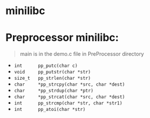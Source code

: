 # minilibc

# Preprocessor minilibc:



> main is in the demo.c file in PreProcessor directory


- `int      pp_putc(char c)`
- `void     pp_putstr(char *str)  `
- `size_t   pp_strlen(char *str)`
- `char     *pp_strcpy(char *src, char *dest)`
- `char     *pp_strdup(char *ptr)`
- `char     *pp_strcat(char *src, char *dest)`
- `int      pp_strcmp(char *str, char *str1)`
- `int      pp_atoi(char *str)`